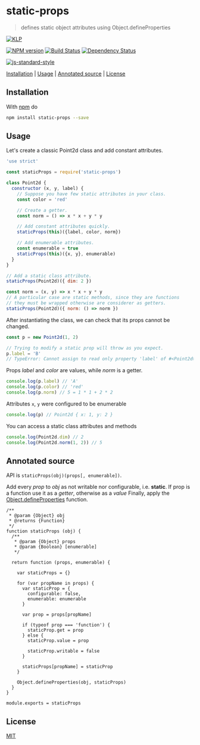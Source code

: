 # static-props

> defines static object attributes using Object.defineProperties

[![KLP](https://img.shields.io/badge/kiss-literate-orange.svg)](http://g14n.info/kiss-literate-programming)

[![NPM version](https://badge.fury.io/js/static-props.svg)](http://badge.fury.io/js/static-props) [![Build Status](https://travis-ci.org/fibo/static-props.svg?branch=master)](https://travis-ci.org/fibo/static-props?branch=master) [![Dependency Status](https://gemnasium.com/fibo/static-props.svg)](https://gemnasium.com/fibo/static-props)

[![js-standard-style](https://cdn.rawgit.com/feross/standard/master/badge.svg)](https://github.com/feross/standard)

[Installation](#installation) |
[Usage](#usage) |
[Annotated source](#annotated-source) |
[License](#license)

## Installation

With [npm](https://npmjs.org/) do

```bash
npm install static-props --save
```

## Usage

Let's create a classic Point2d class and add constant attributes.

```javascript
'use strict'

const staticProps = require('static-props')

class Point2d {
  constructor (x, y, label) {
    // Suppose you have few static attributes in your class.
    const color = 'red'

    // Create a getter.
    const norm = () => x * x + y * y

    // Add constant attributes quickly.
    staticProps(this)({label, color, norm})

    // Add enumerable attributes.
    const enumerable = true
    staticProps(this)({x, y}, enumerable)
  }
}

// Add a static class attribute.
staticProps(Point2d)({ dim: 2 })

const norm = (x, y) => x * x + y * y
// A particular case are static methods, since they are functions
// they must be wrapped otherwise are considerer as getters.
staticProps(Point2d)({ norm: () => norm })
```

After instantiating the class, we can check that its props cannot be changed.

```javascript
const p = new Point2d(1, 2)

// Trying to modify a static prop will throw as you expect.
p.label = 'B'
// TypeError: Cannot assign to read only property 'label' of #<Point2d>
```

Props *label* and *color* are values, while *norm* is a getter.

```javascript
console.log(p.label) // 'A'
console.log(p.color) // 'red'
console.log(p.norm) // 5 = 1 * 1 + 2 * 2
```

Attributes `x`, `y` were configured to be enumerable

```javascript
console.log(p) // Point2d { x: 1, y: 2 }
```

You can access a static class attributes and methods

```javascript
console.log(Point2d.dim) // 2
console.log(Point2d.norm(1, 2)) // 5
```

## Annotated source

API is `staticProps(obj)(props[, enumerable])`.

Add every *prop* to *obj* as not writable nor configurable, i.e. **static**.
If prop is a function use it as a *getter*, otherwise as a *value*
Finally, apply the [Object.defineProperties](https://developer.mozilla.org/it/docs/Web/JavaScript/Reference/Global_Objects/Object/defineProperties) function.

	/**
	 * @param {Object} obj
	 * @returns {Function}
	 */
	function staticProps (obj) {
	  /**
	   * @param {Object} props
	   * @param {Boolean} [enumerable]
	   */

	  return function (props, enumerable) {

	    var staticProps = {}

	    for (var propName in props) {
	      var staticProp = {
	        configurable: false,
	        enumerable: enumerable
	      }

	      var prop = props[propName]

	      if (typeof prop === 'function') {
	        staticProp.get = prop
	      } else {
	        staticProp.value = prop

	        staticProp.writable = false
	      }

	      staticProps[propName] = staticProp
	    }

	    Object.defineProperties(obj, staticProps)
	  }
	}

	module.exports = staticProps

## License

[MIT](http://g14n.info/mit-license)
